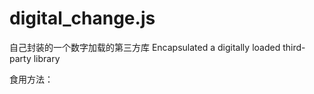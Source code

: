 # digital_change.js
自己封装的一个数字加载的第三方库 Encapsulated a digitally loaded third-party library

食用方法：
```

```
